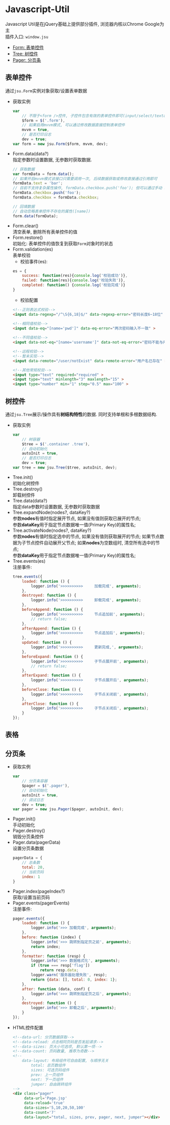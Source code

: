 # Javascript-Util
Javascript Util是在jQuery基础上提供部分插件, 浏览器内核以Chrome Google为主  
插件入口: `window.jsu`

- [Form: 表单控件](#表单控件)
- [Tree: 树控件](#树控件)
- [Pager: 分页条](#分页条)

## 表单控件
通过`jsu.Form`实例对象获取/设置表单数据
- 获取实例
    ```javascript
    var 
        // 不限于<form />控件, 子控件包含有效的表单控件即可(input/select/textarea...)
        $form = $('.form'),
        // 如果启用mvvm模式, 可以通过修改数据直接控制表单控件
        mvvm = true,
        // 是否打印日志
        dev = true; 
    var form = new jsu.Form($form, mvvm, dev);
    ```
- Form.data(data?)  
指定参数时设置数据, 无参数时获取数据.
    ```javascript
    // 获取数据
    var formData = form.data();
    // 如果开启mvvm模式该接口只需要调用一次, 后续数据获取或修改直接通过引用即可
    formData.text = 'bar';
    // 目前不支持复杂属性操作, formData.checkbox.push('foo'); 但可以通过手动 setter 来刷新
    formData.checkbox.push('foo');
    formData.checkbox = formData.checkbox;
    
    // 回填数据  
    // 自动忽略表单控件不存在的属性([name])
    form.data(formData);
    ```
- Form.clear()  
清空表单, 删除所有表单控件的值
- Form.restore()  
初始化: 表单控件的值恢复到获取`Form`对象时的状态
- Form.validation(es)  
表单校验  
  - 校验事件(es):
  ```javascript
  es = {
      success: function(res){console.log('校验成功')}, 
      failed: function(res){console.log('校验失败')}, 
      completed: function() {console.log('校验完成')} 
  }
  ```
  - 校验配置
  ```html
  <!--正则表达式校验-->
  <input data-regexp="/^\S{6,18}$/" data-regexp-error="密码长度6~18位" >

  <!--相同值校验-->
  <input data-eq="[name='pwd']" data-eq-error="两次密码输入不一致" >
        
  <!--不同值校验-->
  <input data-not-eq="[name='username']" data-not-eq-error="密码不能与用户名相同" >
  
  <!--远程校验-->
  <!--暂未实现-->
  <input data-remote="/user/notExist" data-remote-error="用户名已存在" >

  <!--其他常规校验-->
  <input type="text" required="required" >
  <input type="text" minlength="3" maxlength="15" >
  <input type="number" min="1" step="0.5" max="100" >
  ```

## 树控件  
通过`jsu.Tree`展示/操作具有**树结构特性**的数据. 同时支持单根和多根数据结构.
- 获取实例
    ```javascript
    var 
        // 树容器
        $tree = $('.container .tree'),
        // 自动初始化
        autoInit = true,
        // 是否打印日志
        dev = true; 
    var tree = new jsu.Tree($tree, autoInit, dev);
    ``` 
- Tree.init()  
初始化树控件   
- Tree.destroy()  
卸载树控件
- Tree.data(data?)  
指定data参数时设置数据, 无参数时获取数据
- Tree.expandNode(nodes?, dataKey?)  
参数**nodes**有值时指定展开节点, 如果没有值则获取已展开的节点;   
参数**dataKey**用于指定节点数据唯一值(Primary Key)的属性名;
- Tree.activateNode(nodes?, dataKey?)  
参数**nodes**有值时指定选中的节点, 如果没有值则获取展开的节点; 
如果节点数据为子节点控件自动展开父节点; 如果**nodes**为空数组时, 清空所有选中的节点;  
参数**dataKey**用于指定节点数据唯一值(Primary Key)的属性名;  
- Tree.events(es)  
注册事件:
    ```javascript
    tree.events({
        loaded: function () {
            logger.info('>>>>>>>>>>     加载完成', arguments);
        },
        destroyed: function () {
            logger.info('>>>>>>>>>>     卸载完成', arguments);
        },
        beforeAppend: function () {
            logger.info('>>>>>>>>>>     节点追加前', arguments);
            // return false;
        },
        afterAppend: function () {
            logger.info('>>>>>>>>>>     节点追加后', arguments);
        },
        updated: function () {
            logger.info('>>>>>>>>>>     更新完成,', arguments);
        },
        beforeExpand: function () {
            logger.info('>>>>>>>>>>     子节点展开前', arguments);
            // return false;
        },
        afterExpand: function () {
            logger.info('>>>>>>>>>>     子节点展开后', arguments);
        },
        beforeClose: function () {
            logger.info('>>>>>>>>>>     子节点关闭前', arguments);
        },
        afterClose: function () {
            logger.info('>>>>>>>>>>     子节点关闭后', arguments);
        }
    });
    ```
## 表格
## 分页条
- 获取实例
    ```javascript
    var 
        // 分页条容器
        $pager = $('.pager'),
        // 自动初始化
        autoInit = true,
        // 调试日志
        dev = true;
    var pager = new jsu.Pager($pager, autoInit, dev);
    ```
- Pager.init()  
手动初始化
- Pager.destroy()  
销毁分页条控件
- Pager.data(pagerData)  
设置分页条数据
    ```javascript
    pagerData = {
        // 总条数
        total: 20,
        // 当前页码
        index: 1
    }
    ```
- Pager.index(pageIndex?)  
获取/设置当前页码
- Pager.events(pagerEvents)  
    注册事件:
    ```javascript
    pager.events({
        loaded: function () {
            logger.info('>>> 加载完成', arguments);
        },
        before: function (index) {
            logger.info('>>> 跳转到指定页之前', arguments);
            return index;
        },
        formatter: function (resp) {
            logger.info('>>> 数据格式化', arguments);
            if (true === resp['flag'])
                return resp.data;
            logger.warn('服务器处理失败', resp);
            return {data: [], total: 0, index: 1};
        },
        after: function (data, conf) {
            logger.info('>>> 跳转到指定页之后', arguments);
        },
        destroyed: function () {
            logger.info('>>> 卸载之后', arguments);
        }
    });
    ```
- HTML控件配置  
    ```html
    <!--data-url: 分页数据获取-->
    <!--data-reload: 点击相同页码是否发起请求-->
    <!--data-sizes: 页大小可选项, 默认第一项-->
    <!--data-count: 页码数量, 推荐为奇数-->
    <!-- 
        data-layout: 布局组件可自由配置, 与顺序无关
            total: 总页数组件
            sizes: 可选页码组件
            prev: 上一页组件
            next: 下一页组件
            jumper: 自由跳转组件
    -->
    <div class="pager"
         data-url='Page.jsp'
         data-reload='true'
         data-sizes='5,10,20,50,100'
         data-count='7'
         data-layout="total, sizes, prev, pager, next, jumper"></div>
    ```